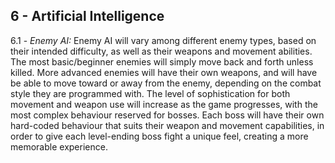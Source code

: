 ## 6 - Artificial Intelligence ##

6.1 - <em> Enemy AI: </em> Enemy AI will vary among different enemy types, based on their intended difficulty, as well as their weapons and movement abilities.
The most basic/beginner enemies will simply move back and forth unless killed. More advanced enemies will have their own weapons,
and will have be able to move toward or away from the enemy, depending on the combat style they are programmed with.
The level of sophistication for both movement and weapon use will increase as the game progresses, with the most complex behaviour
reserved for bosses. Each boss will have their own hard-coded behaviour that suits their weapon and movement capabilities, 
in order to give each level-ending boss fight a unique feel, creating a more memorable experience.
